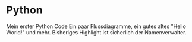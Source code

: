 # Python
Mein erster Python Code
Ein paar Flussdiagramme, ein gutes altes "Hello World!" und mehr.
Bisheriges Highlight ist sicherlich der Namenverwalter.